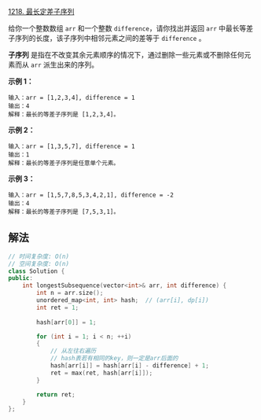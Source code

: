 [1218. 最长定差子序列](https://leetcode.cn/problems/longest-arithmetic-subsequence-of-given-difference/)

给你一个整数数组 `arr` 和一个整数 `difference`，请你找出并返回 `arr` 中最长等差子序列的长度，该子序列中相邻元素之间的差等于 `difference` 。

**子序列** 是指在不改变其余元素顺序的情况下，通过删除一些元素或不删除任何元素而从 `arr` 派生出来的序列。

 

**示例 1：**

```
输入：arr = [1,2,3,4], difference = 1
输出：4
解释：最长的等差子序列是 [1,2,3,4]。
```

**示例 2：**

```
输入：arr = [1,3,5,7], difference = 1
输出：1
解释：最长的等差子序列是任意单个元素。
```

**示例 3：**

```
输入：arr = [1,5,7,8,5,3,4,2,1], difference = -2
输出：4
解释：最长的等差子序列是 [7,5,3,1]。
```



## 解法

```cc
// 时间复杂度: O(n)
// 空间复杂度: O(n)
class Solution {
public:
    int longestSubsequence(vector<int>& arr, int difference) {
        int n = arr.size();
        unordered_map<int, int> hash;  // (arr[i], dp[i])
        int ret = 1;
        
        hash[arr[0]] = 1;

        for (int i = 1; i < n; ++i)
        {
            // 从左往右遍历
            // hash表若有相同的key，则一定是arr后面的
            hash[arr[i]] = hash[arr[i] - difference] + 1; 
            ret = max(ret, hash[arr[i]]);
        }

        return ret;
    }
};
```

